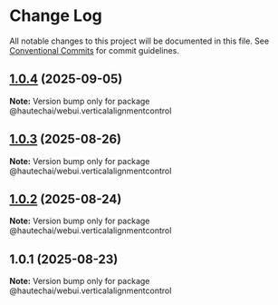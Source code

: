 # Change Log

All notable changes to this project will be documented in this file.
See [Conventional Commits](https://conventionalcommits.org) for commit guidelines.

## [1.0.4](https://github.com/HautechAI/webui/compare/@hautechai/webui.verticalalignmentcontrol@1.0.3...@hautechai/webui.verticalalignmentcontrol@1.0.4) (2025-09-05)

**Note:** Version bump only for package @hautechai/webui.verticalalignmentcontrol

## [1.0.3](https://github.com/HautechAI/webui/compare/@hautechai/webui.verticalalignmentcontrol@1.0.2...@hautechai/webui.verticalalignmentcontrol@1.0.3) (2025-08-26)

**Note:** Version bump only for package @hautechai/webui.verticalalignmentcontrol

## [1.0.2](https://github.com/HautechAI/webui/compare/@hautechai/webui.verticalalignmentcontrol@1.0.1...@hautechai/webui.verticalalignmentcontrol@1.0.2) (2025-08-24)

**Note:** Version bump only for package @hautechai/webui.verticalalignmentcontrol

## 1.0.1 (2025-08-23)

**Note:** Version bump only for package @hautechai/webui.verticalalignmentcontrol
